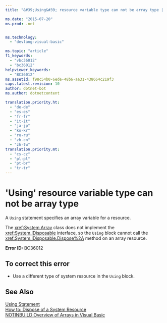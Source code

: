 ```yaml
---
title: "&#39;Using&#39; resource variable type can not be array type | Microsoft Docs"

ms.date: "2015-07-20"
ms.prod: .net


ms.technology: 
  - "devlang-visual-basic"

ms.topic: "article"
f1_keywords: 
  - "vbc36012"
  - "bc36012"
helpviewer_keywords: 
  - "BC36012"
ms.assetid: f98c54b0-6ede-48b6-aa31-438664c219f3
caps.latest.revision: 10
author: dotnet-bot
ms.author: dotnetcontent

translation.priority.ht: 
  - "de-de"
  - "es-es"
  - "fr-fr"
  - "it-it"
  - "ja-jp"
  - "ko-kr"
  - "ru-ru"
  - "zh-cn"
  - "zh-tw"
translation.priority.mt: 
  - "cs-cz"
  - "pl-pl"
  - "pt-br"
  - "tr-tr"
---
```

# &#39;Using&#39; resource variable type can not be array type
A `Using` statement specifies an array variable for a resource.  
  
 The <xref:System.Array> class does not implement the <xref:System.IDisposable> interface, so the `Using` block cannot call the <xref:System.IDisposable.Dispose%2A> method on an array resource.  
  
 **Error ID:** BC36012  
  
## To correct this error  
  
-   Use a different type of system resource in the `Using` block.  
  
## See Also  
 [Using Statement](../../visual-basic/language-reference/statements/using-statement.md)   
 [How to: Dispose of a System Resource](../../visual-basic/programming-guide/language-features/control-flow/how-to-dispose-of-a-system-resource.md)   
 [NOTINBUILD Overview of Arrays in Visual Basic](http://msdn.microsoft.com/en-us/ca50e2f2-b4d2-4c57-9169-9abbcc3392d8)